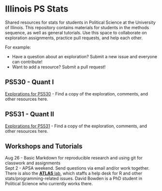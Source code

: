 # Illinois PS Stats
Shared resources for stats for students in Political Science at the University of Illinois. This repository contains materials for students in the methods sequence, as well as general tutorials. Use this space to collaborate on exploration assignments, practice pull requests, and help each other.  

For example:  
- Have a question about an exploration? Submit a new issue and everyone can contribute!  
- Want to add a resource? Submit a pull request!

## PS530 - Quant I
[Explorations for PS530](ps530/) - Find a copy of the exploration, comments, and other resources here.  

## PS531 - Quant II
[Explorations for PS531](ps531/) - Find a copy of the exploration, comments, and other resources here.  

## Workshops and Tutorials
Aug 26 - Basic Markdown for reproducible research and using git for classwork and assignments  
Sept 2 - APSA weekend. Send questions via email and/or work together. There is also the [**ATLAS** lab][atlas], which staffs a help desk for R and other stats/programming-related issues. David Bowden is a PhD student in Political Science who currently works there. 

<!-- Links -->
[atlas]: http://www.atlas.illinois.edu/services/stats/consulting/
